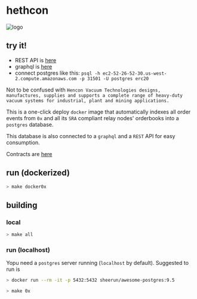 # hethcon

![logo](https://github.com/kejace/hethcon/raw/master/logo.gif?raw=true)

## try it!

+ REST API is [here](http://petstore.swagger.io/?url=http://ec2-52-26-52-30.us-west-2.compute.amazonaws.com:31502/)
+ graphql is [here](http://ec2-52-26-52-30.us-west-2.compute.amazonaws.com:31500/graphiql?query={%20allOrders%20{%20edges%20{%20node%20{%20exchangeorderExchangeContractAddress%20exchangeorderMaker%20exchangeorderTaker%20exchangeorderMakerTokenAddress%20exchangeorderTakerTokenAddress%20exchangeorderMakerTokenAmount%20exchangeorderTakerTokenAmount%20exchangeorderMakerFee%20exchangeorderTakerFee%20exchangeorderFeeRecipient%20exchangeorderExpirationUnixTimestampSec%20}%20}%20}%20})
+ connect postgres like this: `psql -h ec2-52-26-52-30.us-west-2.compute.amazonaws.com -p 31501 -U postgres erc20`

Not to be confused with `Hencon Vacuum Technologies designs, manufactures, supplies and supports a complete range of heavy-duty vacuum systems for industrial, plant and mining applications.`


This is a one-click deploy `docker` image that automatically indexes all order events from `0x` and all its `SRA` compliant relay nodes' orderbooks into a `postgres` database.

This database is also connected to a `graphql` and a `REST` API for easy consumption.

Contracts are [here](https://0xproject.com/wiki#Deployed-Addresses)

## run (dockerized)
```bash
> make docker0x
```

## building

### local
```bash
> make all
```

### run (localhost)

Yopu need a `postgres` server running (`localhost` by default). Suggested to run is
```bash
> docker run --rm -it -p 5432:5432 sheerun/awesome-postgres:9.5
```

```bash
> make 0x
```

